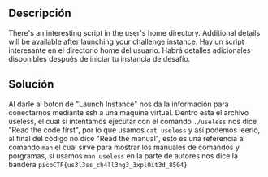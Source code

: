 ## Descripción
There's an interesting script in the user's home directory. Additional details will be available after launching your challenge instance.
Hay un script interesante en el directorio home del usuario. Habrá detalles adicionales disponibles después de iniciar tu instancia de desafío.
## Solución
Al darle al boton de "Launch Instance" nos da la información para conectarnos mediante ssh a una maquina virtual. Dentro esta el archivo useless, el cual si intentamos ejecutar con el comando `./useless` nos dice "Read the code first", por lo que usamos `cat useless` y así podemos leerlo, al final del código no dice "Read the manual", esto es una referencia al comando `man` el cual sirve para mostrar los manuales de comandos y porgramas, si usamos `man useless` en la parte de autores nos dice la bandera `picoCTF{us3l3ss_ch4ll3ng3_3xpl0it3d_8504}`